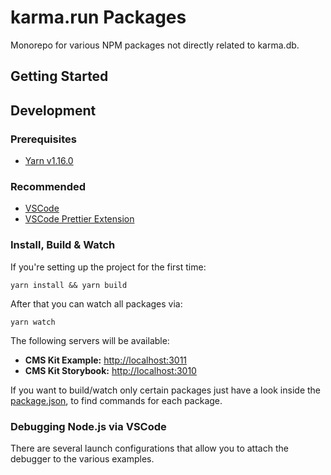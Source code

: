 # karma.run Packages

Monorepo for various NPM packages not directly related to karma.db.

## Getting Started

## Development

### Prerequisites

- [Yarn v1.16.0][yarn-download-url]

### Recommended

- [VSCode][vscode-download-url]
- [VSCode Prettier Extension][vscode-prettier-download-url]

### Install, Build & Watch

If you're setting up the project for the first time:

```
yarn install && yarn build
```

After that you can watch all packages via:

```
yarn watch
```

The following servers will be available:

- **CMS Kit Example:** [http://localhost:3011](http://localhost:3011)
- **CMS Kit Storybook:** [http://localhost:3010](http://localhost:3010)

If you want to build/watch only certain packages just have a look inside the [package.json][package-json-url],
to find commands for each package.

### Debugging Node.js via VSCode

There are several launch configurations that allow you to attach the debugger to the various examples.

[yarn-download-url]: https://yarnpkg.com/en/docs/install
[vscode-download-url]: https://code.visualstudio.com/Download
[vscode-prettier-download-url]: https://marketplace.visualstudio.com/items?itemName=esbenp.prettier-vscode
[package-json-url]: package.json
